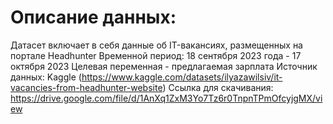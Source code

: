 # Описание данных: 

Датасет включает в себя данные об IT-вакансиях, размещенных на портале Headhunter
Временной период: 18 сентября 2023 года - 17 октября 2023
Целевая переменная - предлагаемая зарплата
Источник данных: Kaggle (https://www.kaggle.com/datasets/ilyazawilsiv/it-vacancies-from-headhunter-website)
Ссылка для скачивания: https://drive.google.com/file/d/1AnXq1ZxM3Yo7Tz6r0TnpnTPmOfcyjgMX/view
